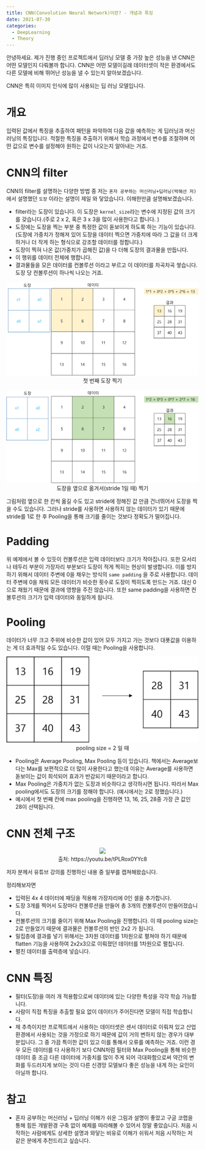 ```yaml
---
title: CNN(Convolution Neural Network)이란? - 개념과 특징
date: 2021-07-30
categories:
  - DeepLearning
  - Theory
---
```

안녕하세요. 제가 진행 중인 프로젝트에서 딥러닝 모델 중 가장 높은 성능을 낸 CNN은 어떤 모델인지 다뤄볼까 합니다. CNN은 어떤 모델이길래 데이터셋이 작은 환경에서도 다른 모델에 비해 뛰어난 성능을 낼 수 있는지 알아보겠습니다.

CNN은 특히 이미지 인식에 많이 사용되는 딥 러닝 모델입니다. 

# 개요

입력된 값에서 특징을 추출하여 패턴을 파악하여 다음 값을 예측하는 게 딥러닝과 머신러닝의 특징입니다. 적절한 특징을 추출하기 위해서 학습 과정에서 변수를 조절하며 어떤 값으로 변수를 설정해야 원하는 값이 나오는지 알아내는 거죠. 

# CNN의 filter

CNN의 filter를 설명하는 다양한 방법 중 저는 `혼자 공부하는 머신러닝+딥러닝(박해선 저)` 에서 설명했던 `도장` 이라는 설명이 제일 와 닿았습니다. 이해한만큼 설명해보겠습니다. 

- filter라는 도장이 있습니다. 이 도장은 `kernel_size`라는 변수에 지정된 값의 크기를 갖습니다.(주로 2 x 2, 혹은 3 x 3을 많이 사용한다고 합니다. )
- 도장에는 도장을 찍는 부분 중 특정한 값이 돋보이게 하도록 하는 기능이 있습니다.(도장에 가중치가 정해져 있어 도장을 데이터 찍으면 가중치에 따라 그 값을 더 크게 하거나 더 작게 하는 형식으로 강조할 데이터를 정합니다.)
- 도장이 찍혀 나온 값(가중치가 곱해진 값)을 다 더해 도장의 결과물을 만듭니다.
- 이 행위를 데이터 전체에 행합니다.
- 결과물들을 모은 데이터를 컨볼루션 이라고 부르고 이 데이터를 차곡차곡 쌓습니다. 도장 당 컨볼루션이 하나씩 나오는 거죠.

<p align = "center">
  <img src = "/assets/images/CONV1.png"> <br/>
  첫 번째 도장 찍기
</p>

<p align = "center">
  <img src = "/assets/images/CONV2.png"> <br/>
  도장을 옆으로 옮겨서(stride 1일 때) 찍기
</p>

그림처럼 옆으로 한 칸씩 옮길 수도 있고 stride에 정해진 값 만큼 건너뛰어서 도장을 찍을 수도 있습니다. 그러나 stride를 사용하면 사용하지 않는 데이터가 있기 때문에 stride를 1로 한 후 Pooling을 통해 크기를 줄이는 것보다 정확도가 떨어집니다. 

# Padding

위 예제에서 볼 수 있듯이 컨볼루션은 입력 데이터보다 크기가 작아집니다. 또한 모서리나 테두리 부분이 가장자리 부분보다 도장이 적게 찍히는 현상이 발생합니다. 이를 방지하기 위해서 데이터 주변에 0을 채우는 방식의 `same padding` 을 주로 사용합니다. 데이터 주변에 0을 채워 모든 데이터가 비슷한 횟수로 도장이 찍히도록 만드는 거죠. 대신 0으로 채웠기 때문에 결과에 영향을 주진 않습니다. 또한 same padding을 사용하면 컨볼루션의 크기가 입력 데이터와 동일하게 됩니다.

# Pooling

데이터가 너무 크고 주위에 비슷한 값이 있어 모두 가지고 가는 것보다 대푯값을 이용하는 게 더 효과적일 수도 있습니다. 이럴 때는 Pooling을 사용합니다.

<p align = "center">
  <img src = "/assets/images/CONV3.png"> <br/>
  pooling size = 2 일 때
</p>

- Pooling은 Average Pooling, Max Pooling 등이 있습니다. 책에서는 Average보다는 Max를 보편적으로 더 많이 사용한다고 했는데 이유는 Average를 사용하면 돋보이는 값이 희석되어 효과가 반감되기 때문이라고 합니다.
- Max Pooling은 가중치가 없는 도장과 비슷하다고 생각하시면 됩니다. 따라서 Max pooling에서도 도장의 크기를 정해야 합니다. (예시에서는 2로 정했습니다.)
- 예시에서 첫 번째 칸에 max pooling을 진행하면 13, 16, 25, 28중 가장 큰 값인 28이 선택됩니다.

# CNN 전체 구조

<p align = "center">
  <img src = "https://user-images.githubusercontent.com/74483608/127599235-2335c3b4-8e57-42ad-9c4d-391d440982c0.png"> <br/>
  출처: https://youtu.be/tPLRox0YYc8
</p>

저자 분께서 유튜브 강의를 진행하신 내용 중 일부를 캡쳐해왔습니다.

정리해보자면 

- 입력된 4x 4 데이터에 패딩을 적용해 가장자리에 0인 셀을 추가합니다.
- 도장 3개를 찍어서 도장마다 컨볼루션을 만들어 총 3개의 컨볼루션이 만들어졌습니다.
- 컨볼루션의 크기를 줄이기 위해 Max Pooling을 진행합니다. 이 때 pooling size는 2로 만들었기 때문에 결과물은 컨볼루션의 반인 2x2 가 됩니다.
- 밀집층에 결과를 넣기 위해서는 3차원 데이터를 1차원으로 펼쳐야 하기 때문에 flatten 기능을 사용하여 2x2x3으로 이뤄졌던 데이터를 1차원으로 펼칩니다.
- 펼친 데이터를 출력층에 넣습니다.

# CNN 특징

- 필터(도장)을 여러 개 적용함으로써 데이터에 있는 다양한 특성을 각각 학습 가능합니다.
- 사람이 직접 특징을 추출할 필요 없이 데이터가 주어진다면 모델이 직접 학습합니다.
- 제 추측이지만 프로젝트에서 사용하는 데이터셋은 센서 데이터로 이뤄져 있고 산업 환경에서 사용되는 것을 가정으로 하기 때문에 값이 거의 변하지 않는 경우가 대부분입니다. 그 중 가끔 특이한 값이 있고 이를 통해서 오류를 예측하는 거죠. 이런 경우 모든 데이터를 다 사용하기 보다 CNN처럼 필터와 Max Pooling을 통해 비슷한 데이터 중 조금 다른 데이터에 가중치를 많이 주게 되어 극대화함으로써 약간의 변화를 두드러지게 보이는 것이 다른 신경망 모델보다 좋은 성능을 내게 하는 요인이 아닐까 합니다.

# 참고
- 혼자 공부하는 머신러닝 + 딥러닝
  이해가 쉬운 그림과 설명이 좋았고 구글 코랩을 통해 힘든 개발환경 구축 없이 예제를 따라해볼 수 있어서 정말 좋았습니다. 처음 시작하는 사람에게도 상세한 설명과 와닿는 비유로 이해가 쉬워서 처음 시작하는 저 같은 분에게 추천드리고 싶습니다.
